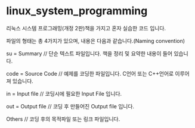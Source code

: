 # linux_system_programming
리눅스 시스템 프로그래밍(개정 2판)책을 가지고 혼자 실습한 코드 입니다.

파일의 형태는 총 4가지가 있으며, 내용은 다음과 같습니다.(Naming convention)

su = Summary // 단순 텍스트 파일입니다. 책을 정리 및 요약한 내용이 들어 있습니다.

code = Source Code // 예제를 코딩한 파일입니다. C언어 또는 C++언어로 이루어져 있습니다.

in = Input file // 코딩시에 필요한 Input File 입니다.

out = Output file // 코딩 후 만들어진 Output file 입니다.

Others // 코딩 후의 목적파일 또는 링크 파일입니다.
